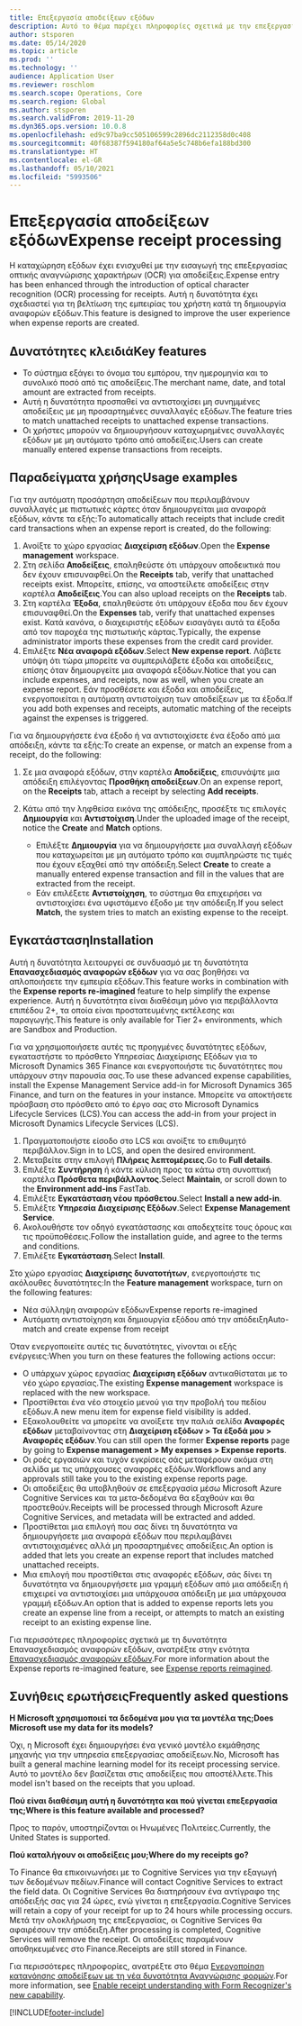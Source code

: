 ```yaml
---
title: Επεξεργασία αποδείξεων εξόδων
description: Αυτό το θέμα παρέχει πληροφορίες σχετικά με την επεξεργασία οπτικής αναγνώρισης χαρακτήρων (OCR) για αποδείξεις. Αυτή η δυνατότητα έχει σχεδιαστεί για τη βελτίωση της εμπειρίας του χρήστη κατά τη δημιουργία αναφορών εξόδων στο Microsoft Dynamics 365 Finance.
author: stsporen
ms.date: 05/14/2020
ms.topic: article
ms.prod: ''
ms.technology: ''
audience: Application User
ms.reviewer: roschlom
ms.search.scope: Operations, Core
ms.search.region: Global
ms.author: stsporen
ms.search.validFrom: 2019-11-20
ms.dyn365.ops.version: 10.0.8
ms.openlocfilehash: ed9c97ba9cc505106599c2896dc2112358d0c408
ms.sourcegitcommit: 40f68387f594180af64a5e5c748b6efa188bd300
ms.translationtype: HT
ms.contentlocale: el-GR
ms.lasthandoff: 05/10/2021
ms.locfileid: "5993506"
---
```

# <a name="expense-receipt-processing"></a><span data-ttu-id="ca9ee-104">Επεξεργασία αποδείξεων εξόδων</span><span class="sxs-lookup"><span data-stu-id="ca9ee-104">Expense receipt processing</span></span>

<span data-ttu-id="ca9ee-105">Η καταχώρηση εξόδων έχει ενισχυθεί με την εισαγωγή της επεξεργασίας οπτικής αναγνώρισης χαρακτήρων (OCR) για αποδείξεις.</span><span class="sxs-lookup"><span data-stu-id="ca9ee-105">Expense entry has been enhanced through the introduction of optical character recognition (OCR) processing for receipts.</span></span> <span data-ttu-id="ca9ee-106">Αυτή η δυνατότητα έχει σχεδιαστεί για τη βελτίωση της εμπειρίας του χρήστη κατά τη δημιουργία αναφορών εξόδων.</span><span class="sxs-lookup"><span data-stu-id="ca9ee-106">This feature is designed to improve the user experience when expense reports are created.</span></span>

## <a name="key-features"></a><span data-ttu-id="ca9ee-107">Δυνατότητες κλειδιά</span><span class="sxs-lookup"><span data-stu-id="ca9ee-107">Key features</span></span>

- <span data-ttu-id="ca9ee-108">Το σύστημα εξάγει το όνομα του εμπόρου, την ημερομηνία και το συνολικό ποσό από τις αποδείξεις.</span><span class="sxs-lookup"><span data-stu-id="ca9ee-108">The merchant name, date, and total amount are extracted from receipts.</span></span>
- <span data-ttu-id="ca9ee-109">Αυτή η δυνατότητα προσπαθεί να αντιστοιχίσει μη συνημμένες αποδείξεις με μη προσαρτημένες συναλλαγές εξόδων.</span><span class="sxs-lookup"><span data-stu-id="ca9ee-109">The feature tries to match unattached receipts to unattached expense transactions.</span></span>
- <span data-ttu-id="ca9ee-110">Οι χρήστες μπορούν να δημιουργήσουν καταχωρημένες συναλλαγές εξόδων με μη αυτόματο τρόπο από αποδείξεις.</span><span class="sxs-lookup"><span data-stu-id="ca9ee-110">Users can create manually entered expense transactions from receipts.</span></span>

## <a name="usage-examples"></a><span data-ttu-id="ca9ee-111">Παραδείγματα χρήσης</span><span class="sxs-lookup"><span data-stu-id="ca9ee-111">Usage examples</span></span>

<span data-ttu-id="ca9ee-112">Για την αυτόματη προσάρτηση αποδείξεων που περιλαμβάνουν συναλλαγές με πιστωτικές κάρτες όταν δημιουργείται μια αναφορά εξόδων, κάντε τα εξής:</span><span class="sxs-lookup"><span data-stu-id="ca9ee-112">To automatically attach receipts that include credit card transactions when an expense report is created, do the following:</span></span>

  1. <span data-ttu-id="ca9ee-113">Ανοίξτε το χώρο εργασίας **Διαχείριση εξόδων**.</span><span class="sxs-lookup"><span data-stu-id="ca9ee-113">Open the **Expense management** workspace.</span></span>
  2. <span data-ttu-id="ca9ee-114">Στη σελίδα **Αποδείξεις**, επαληθεύστε ότι υπάρχουν αποδεικτικά που δεν έχουν επισυναφθεί.</span><span class="sxs-lookup"><span data-stu-id="ca9ee-114">On the **Receipts** tab, verify that unattached receipts exist.</span></span> <span data-ttu-id="ca9ee-115">Μπορείτε, επίσης, να αποστείλετε αποδείξεις στην καρτέλα **Αποδείξεις**.</span><span class="sxs-lookup"><span data-stu-id="ca9ee-115">You can also upload receipts on the **Receipts** tab.</span></span>
  3. <span data-ttu-id="ca9ee-116">Στη καρτέλα **Έξοδα**, επαληθεύστε ότι υπάρχουν έξοδα που δεν έχουν επισυναφθεί.</span><span class="sxs-lookup"><span data-stu-id="ca9ee-116">On the **Expenses** tab, verify that unattached expenses exist.</span></span> <span data-ttu-id="ca9ee-117">Κατά κανόνα, ο διαχειριστής εξόδων εισαγάγει αυτά τα έξοδα από τον παροχέα της πιστωτικής κάρτας.</span><span class="sxs-lookup"><span data-stu-id="ca9ee-117">Typically, the expense administrator imports these expenses from the credit card provider.</span></span>
  4. <span data-ttu-id="ca9ee-118">Επιλέξτε **Νέα αναφορά εξόδων**.</span><span class="sxs-lookup"><span data-stu-id="ca9ee-118">Select **New expense report**.</span></span> <span data-ttu-id="ca9ee-119">Λάβετε υπόψη ότι τώρα μπορείτε να συμπεριλάβετε έξοδα και αποδείξεις, επίσης όταν δημιουργείτε μια αναφορά εξόδων.</span><span class="sxs-lookup"><span data-stu-id="ca9ee-119">Notice that you can include expenses, and receipts, now as well, when you create an expense report.</span></span> <span data-ttu-id="ca9ee-120">Εάν προσθέσετε και έξοδα και αποδείξεις, ενεργοποιείται η αυτόματη αντιστοίχιση των αποδείξεων με τα έξοδα.</span><span class="sxs-lookup"><span data-stu-id="ca9ee-120">If you add both expenses and receipts, automatic matching of the receipts against the expenses is triggered.</span></span>

<span data-ttu-id="ca9ee-121">Για να δημιουργήσετε ένα έξοδο ή να αντιστοιχίσετε ένα έξοδο από μια απόδειξη, κάντε τα εξής:</span><span class="sxs-lookup"><span data-stu-id="ca9ee-121">To create an expense, or match an expense from a receipt, do the following:</span></span>

  1. <span data-ttu-id="ca9ee-122">Σε μια αναφορά εξόδων, στην καρτέλα **Αποδείξεις**, επισυνάψτε μια απόδειξη επιλέγοντας **Προσθήκη αποδείξεων**.</span><span class="sxs-lookup"><span data-stu-id="ca9ee-122">On an expense report, on the **Receipts** tab, attach a receipt by selecting **Add receipts**.</span></span>
  2. <span data-ttu-id="ca9ee-123">Κάτω από την ληφθείσα εικόνα της απόδειξης, προσέξτε τις επιλογές **Δημιουργία** και **Αντιστοίχιση**.</span><span class="sxs-lookup"><span data-stu-id="ca9ee-123">Under the uploaded image of the receipt, notice the **Create** and **Match** options.</span></span>

      - <span data-ttu-id="ca9ee-124">Επιλέξτε **Δημιουργία** για να δημιουργήσετε μια συναλλαγή εξόδων που καταχωρείται με μη αυτόματο τρόπο και συμπληρώστε τις τιμές που έχουν εξαχθεί από την απόδειξη.</span><span class="sxs-lookup"><span data-stu-id="ca9ee-124">Select **Create** to create a manually entered expense transaction and fill in the values that are extracted from the receipt.</span></span>
      - <span data-ttu-id="ca9ee-125">Εάν επιλέξετε **Αντιστοίχηση**, το σύστημα θα επιχειρήσει να αντιστοιχίσει ένα υφιστάμενο έξοδο με την απόδειξη.</span><span class="sxs-lookup"><span data-stu-id="ca9ee-125">If you select **Match**, the system tries to match an existing expense to the receipt.</span></span>

## <a name="installation"></a><span data-ttu-id="ca9ee-126">Εγκατάσταση</span><span class="sxs-lookup"><span data-stu-id="ca9ee-126">Installation</span></span>

<span data-ttu-id="ca9ee-127">Αυτή η δυνατότητα λειτουργεί σε συνδυασμό με τη δυνατότητα **Επανασχεδιασμός αναφορών εξόδων** για να σας βοηθήσει να απλοποιήσετε την εμπειρία εξόδων.</span><span class="sxs-lookup"><span data-stu-id="ca9ee-127">This feature works in combination with the **Expense reports re-imagined** feature to help simplify the expense experience.</span></span> <span data-ttu-id="ca9ee-128">Αυτή η δυνατότητα είναι διαθέσιμη μόνο για περιβάλλοντα επιπέδου 2+, τα οποία είναι προστατευμένης εκτέλεσης και παραγωγής.</span><span class="sxs-lookup"><span data-stu-id="ca9ee-128">This feature is only available for Tier 2+ environments, which are Sandbox and Production.</span></span>

<span data-ttu-id="ca9ee-129">Για να χρησιμοποιήσετε αυτές τις προηγμένες δυνατότητες εξόδων, εγκαταστήστε το πρόσθετο Υπηρεσίας Διαχείρισης Εξόδων για το Microsoft Dynamics 365 Finance και ενεργοποιήστε τις δυνατότητες που υπάρχουν στην παρουσία σας.</span><span class="sxs-lookup"><span data-stu-id="ca9ee-129">To use these advanced expense capabilities, install the Expense Management Service add-in for Microsoft Dynamics 365 Finance, and turn on the features in your instance.</span></span> <span data-ttu-id="ca9ee-130">Μπορείτε να αποκτήσετε πρόσβαση στο πρόσθετο από το έργο σας στο Microsoft Dynamics Lifecycle Services (LCS).</span><span class="sxs-lookup"><span data-stu-id="ca9ee-130">You can access the add-in from your project in Microsoft Dynamics Lifecycle Services (LCS).</span></span>

1. <span data-ttu-id="ca9ee-131">Πραγματοποιήστε είσοδο στο LCS και ανοίξτε το επιθυμητό περιβάλλον.</span><span class="sxs-lookup"><span data-stu-id="ca9ee-131">Sign in to LCS, and open the desired environment.</span></span>
2. <span data-ttu-id="ca9ee-132">Μεταβείτε στην επιλογή **Πλήρεις λεπτομέρειες**.</span><span class="sxs-lookup"><span data-stu-id="ca9ee-132">Go to **Full details**.</span></span>
3. <span data-ttu-id="ca9ee-133">Επιλέξτε **Συντήρηση** ή κάντε κύλιση προς τα κάτω στη συνοπτική καρτέλα **Πρόσθετα περιβάλλοντος**.</span><span class="sxs-lookup"><span data-stu-id="ca9ee-133">Select **Maintain**, or scroll down to the **Environment add-ins** FastTab.</span></span>
4. <span data-ttu-id="ca9ee-134">Επιλέξτε **Εγκατάσταση νέου πρόσθετου**.</span><span class="sxs-lookup"><span data-stu-id="ca9ee-134">Select **Install a new add-in**.</span></span>
5. <span data-ttu-id="ca9ee-135">Επιλέξτε **Υπηρεσία Διαχείρισης Εξόδων**.</span><span class="sxs-lookup"><span data-stu-id="ca9ee-135">Select **Expense Management Service**.</span></span>
6. <span data-ttu-id="ca9ee-136">Ακολουθήστε τον οδηγό εγκατάστασης και αποδεχτείτε τους όρους και τις προϋποθέσεις.</span><span class="sxs-lookup"><span data-stu-id="ca9ee-136">Follow the installation guide, and agree to the terms and conditions.</span></span>
7. <span data-ttu-id="ca9ee-137">Επιλέξτε **Εγκατάσταση**.</span><span class="sxs-lookup"><span data-stu-id="ca9ee-137">Select **Install**.</span></span>

<span data-ttu-id="ca9ee-138">Στο χώρο εργασίας **Διαχείρισης δυνατοτήτων**, ενεργοποιήστε τις ακόλουθες δυνατότητες:</span><span class="sxs-lookup"><span data-stu-id="ca9ee-138">In the **Feature management** workspace, turn on the following features:</span></span>

- <span data-ttu-id="ca9ee-139">Νέα σύλληψη αναφορών εξόδων</span><span class="sxs-lookup"><span data-stu-id="ca9ee-139">Expense reports re-imagined</span></span>
- <span data-ttu-id="ca9ee-140">Αυτόματη αντιστοίχηση και δημιουργία εξόδου από την απόδειξη</span><span class="sxs-lookup"><span data-stu-id="ca9ee-140">Auto-match and create expense from receipt</span></span>

<span data-ttu-id="ca9ee-141">Όταν ενεργοποιείτε αυτές τις δυνατότητες, γίνονται οι εξής ενέργειες:</span><span class="sxs-lookup"><span data-stu-id="ca9ee-141">When you turn on these features the following actions occur:</span></span>

- <span data-ttu-id="ca9ee-142">Ο υπάρχων χώρος εργασίας **Διαχείριση εξόδων** αντικαθίσταται με το νέο χώρο εργασίας.</span><span class="sxs-lookup"><span data-stu-id="ca9ee-142">The existing **Expense management** workspace is replaced with the new workspace.</span></span>
- <span data-ttu-id="ca9ee-143">Προστίθεται ένα νέο στοιχείο μενού για την προβολή του πεδίου εξόδων.</span><span class="sxs-lookup"><span data-stu-id="ca9ee-143">A new menu item for expense field visibility is added.</span></span>
- <span data-ttu-id="ca9ee-144">Εξακολουθείτε να μπορείτε να ανοίξετε την παλιά σελίδα **Αναφορές εξόδων** μεταβαίνοντας στη **Διαχείριση εξόδων > Τα έξοδά μου > Αναφορές εξόδων**.</span><span class="sxs-lookup"><span data-stu-id="ca9ee-144">You can still open the former **Expense reports** page by going to **Expense management > My expenses > Expense reports**.</span></span>
- <span data-ttu-id="ca9ee-145">Οι ροές εργασιών και τυχόν εγκρίσεις σάς μεταφέρουν ακόμα στη σελίδα με τις υπάρχουσες αναφορές εξόδων.</span><span class="sxs-lookup"><span data-stu-id="ca9ee-145">Workflows and any approvals still take you to the existing expense reports page.</span></span>
- <span data-ttu-id="ca9ee-146">Οι αποδείξεις θα υποβληθούν σε επεξεργασία μέσω Microsoft Azure Cognitive Services και τα μετα-δεδομένα θα εξαχθούν και θα προστεθούν.</span><span class="sxs-lookup"><span data-stu-id="ca9ee-146">Receipts will be processed through Microsoft Azure Cognitive Services, and metadata will be extracted and added.</span></span>
- <span data-ttu-id="ca9ee-147">Προστίθεται μια επιλογή που σας δίνει τη δυνατότητα να δημιουργήσετε μια αναφορά εξόδων που περιλαμβάνει αντιστοιχισμένες αλλά μη προσαρτημένες αποδείξεις.</span><span class="sxs-lookup"><span data-stu-id="ca9ee-147">An option is added that lets you create an expense report that includes matched unattached receipts.</span></span>
- <span data-ttu-id="ca9ee-148">Μια επιλογή που προστίθεται στις αναφορές εξόδων, σάς δίνει τη δυνατότητα να δημιουργήσετε μια γραμμή εξόδων από μια απόδειξη ή επιχειρεί να αντιστοιχίσει μια υπάρχουσα απόδειξη με μια υπάρχουσα γραμμή εξόδων.</span><span class="sxs-lookup"><span data-stu-id="ca9ee-148">An option that is added to expense reports lets you create an expense line from a receipt, or attempts to match an existing receipt to an existing expense line.</span></span>

<span data-ttu-id="ca9ee-149">Για περισσότερες πληροφορίες σχετικά με τη δυνατότητα Επανασχεδιασμός αναφορών εξόδων, ανατρέξτε στην ενότητα [Επανασχεδιασμός αναφορών εξόδων](ExpenseWorkspaceNew.md).</span><span class="sxs-lookup"><span data-stu-id="ca9ee-149">For more information about the Expense reports re-imagined feature, see [Expense reports reimagined](ExpenseWorkspaceNew.md).</span></span>

## <a name="frequently-asked-questions"></a><span data-ttu-id="ca9ee-150">Συνήθεις ερωτήσεις</span><span class="sxs-lookup"><span data-stu-id="ca9ee-150">Frequently asked questions</span></span>

<span data-ttu-id="ca9ee-151">**Η Microsoft χρησιμοποιεί τα δεδομένα μου για τα μοντέλα της;**</span><span class="sxs-lookup"><span data-stu-id="ca9ee-151">**Does Microsoft use my data for its models?**</span></span>

<span data-ttu-id="ca9ee-152">Όχι, η Microsoft έχει δημιουργήσει ένα γενικό μοντέλο εκμάθησης μηχανής για την υπηρεσία επεξεργασίας αποδείξεων.</span><span class="sxs-lookup"><span data-stu-id="ca9ee-152">No, Microsoft has built a general machine learning model for its receipt processing service.</span></span> <span data-ttu-id="ca9ee-153">Αυτό το μοντέλο δεν βασίζεται στις αποδείξεις που αποστέλλετε.</span><span class="sxs-lookup"><span data-stu-id="ca9ee-153">This model isn't based on the receipts that you upload.</span></span>

<span data-ttu-id="ca9ee-154">**Πού είναι διαθέσιμη αυτή η δυνατότητα και πού γίνεται επεξεργασία της;**</span><span class="sxs-lookup"><span data-stu-id="ca9ee-154">**Where is this feature available and processed?**</span></span>

<span data-ttu-id="ca9ee-155">Προς το παρόν, υποστηρίζονται οι Ηνωμένες Πολιτείες.</span><span class="sxs-lookup"><span data-stu-id="ca9ee-155">Currently, the United States is supported.</span></span>

<span data-ttu-id="ca9ee-156">**Πού καταλήγουν οι αποδείξεις μου;**</span><span class="sxs-lookup"><span data-stu-id="ca9ee-156">**Where do my receipts go?**</span></span>

<span data-ttu-id="ca9ee-157">Το Finance θα επικοινωνήσει με το Cognitive Services για την εξαγωγή των δεδομένων πεδίων.</span><span class="sxs-lookup"><span data-stu-id="ca9ee-157">Finance will contact Cognitive Services to extract the field data.</span></span> <span data-ttu-id="ca9ee-158">Οι Cognitive Services θα διατηρήσουν ένα αντίγραφο της απόδειξής σας για 24 ώρες, ενώ γίνεται η επεξεργασία.</span><span class="sxs-lookup"><span data-stu-id="ca9ee-158">Cognitive Services will retain a copy of your receipt for up to 24 hours while processing occurs.</span></span> <span data-ttu-id="ca9ee-159">Μετά την ολοκλήρωση της επεξεργασίας, οι Cognitive Services θα αφαιρέσουν την απόδειξη.</span><span class="sxs-lookup"><span data-stu-id="ca9ee-159">After processing is completed, Cognitive Services will remove the receipt.</span></span> <span data-ttu-id="ca9ee-160">Οι αποδείξεις παραμένουν αποθηκευμένες στο Finance.</span><span class="sxs-lookup"><span data-stu-id="ca9ee-160">Receipts are still stored in Finance.</span></span>

<span data-ttu-id="ca9ee-161">Για περισσότερες πληροφορίες, ανατρέξτε στο θέμα [Ενεργοποίηση κατανόησης αποδείξεων με τη νέα δυνατότητα Αναγνώρισης φορμών](https://azure.microsoft.com/blog/enable-receipt-understanding-with-form-recognizer-s-new-capability/).</span><span class="sxs-lookup"><span data-stu-id="ca9ee-161">For more information, see [Enable receipt understanding with Form Recognizer's new capability](https://azure.microsoft.com/blog/enable-receipt-understanding-with-form-recognizer-s-new-capability/).</span></span>


[!INCLUDE[footer-include](../includes/footer-banner.md)]